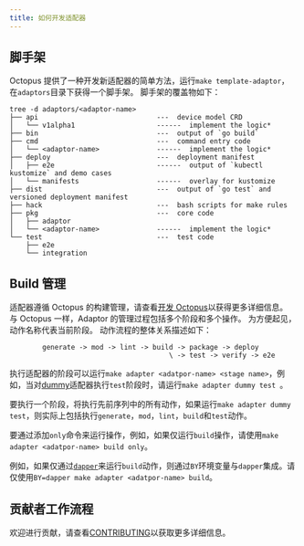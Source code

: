 ```yaml
---
title: 如何开发适配器
---
```


## 脚手架

Octopus 提供了一种开发新适配器的简单方法，运行`make template-adaptor`，在`adaptors`目录下获得一个脚手架。 脚手架的覆盖物如下：

```text
tree -d adaptors/<adaptor-name>
├── api                             ---  device model CRD
│   └── v1alpha1                    ------  implement the logic*
├── bin                             ---  output of `go build`
├── cmd                             ---  command entry code
│   └── <adaptor-name>              ------  implement the logic*
├── deploy                          ---  deployment manifest
│   ├── e2e                         ------  output of `kubectl kustomize` and demo cases
│   └── manifests                   ------  overlay for kustomize
├── dist                            ---  output of `go test` and versioned deployment manifest
├── hack                            ---  bash scripts for make rules
├── pkg                             ---  core code
│   ├── adaptor
│   └── <adaptor-name>              ------  implement the logic*
└── test                            ---  test code
    ├── e2e
    └── integration
```

## Build 管理

适配器遵循 Octopus 的构建管理，请查看[开发 Octopus](./develop)以获得更多详细信息。 与 Octopus 一样，Adaptor 的管理过程包括多个阶段和多个操作。 为方便起见，动作名称代表当前阶段。 动作流程的整体关系描述如下：

```text
        generate -> mod -> lint -> build -> package -> deploy
                                       \ -> test -> verify -> e2e
```

执行适配器的阶段可以运行`make adapter <adatpor-name> <stage name>`，例如，当对[dummy](./dummy)适配器执行`test`阶段时，请运行`make adapter dummy test `。

要执行一个阶段，将执行先前序列中的所有动作，如果运行`make adapter dummy test`，则实际上包括执行`generate`，`mod`，`lint`，`build`和`test`动作。

要通过添加`only`命令来运行操作，例如，如果仅运行`build`操作，请使用`make adapter <adatpor-name> build only`。

例如，如果仅通过[`dapper`](https://github.com/rancher/dapper)来运行`build`动作，则通过`BY`环境变量与`dapper`集成。请仅使用`BY=dapper make adapter <adatpor-name> build`。

## 贡献者工作流程

欢迎进行贡献，请查看[CONTRIBUTING](https://github.com/cnrancher/octopus/blob/master/CONTRIBUTING.md)以获取更多详细信息。
